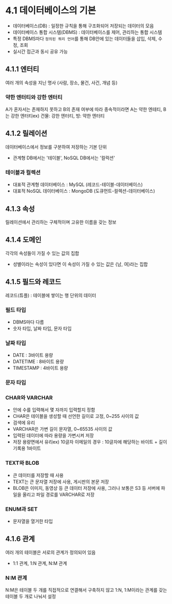 # 4.1 데이터베이스의 기본

- 데이터베이스(DB) : 일정한 규칙을 통해 구조화되어 저장되는 데이터의 모음
- 데이터베이스 통합 시스템(DBMS) : 데이터베이스를 제어, 관리하는 통합 시스템
- 특정 DBMS마다 `정의된 쿼리 언어`를 통해 DB안에 있는 데이터들을 삽입, 삭제, 수정, 조회
- 실시간 접근과 동시 공유 가능

## 4.1.1 엔터티

여러 개의 속성을 지닌 명사 (사람, 장소, 물건, 사건, 개념 등)

### 약한 엔터티와 강한 엔터티

A가 혼자서는 존재하지 못하고 B의 존재 여부에 따라 종속적이라면 A는 약한 엔테티, B는 강한 엔터티ex) 건물: 강한 엔터티, 방: 약한 엔터티

## 4.1.2 릴레이션

데이터베이스에서 정보를 구분하여 저장하는 기본 단위

- 관계형 DB에서는 '테이블', NoSQL DB에서는 '컬럭션'

### 테이블과 컬렉션

- 대표적 관계형 데이터베이스 : MySQL (레코드-테이블-데이터베이스)
- 대표적 NoSQL 데이터베이스 : MongoDB (도큐먼트-컬렉션-데이터베이스)

## 4.1.3 속성

릴레이션에서 관리하는 구체적이며 고유한 이름을 갖는 정보

## 4.1.4 도메인

각각의 속성들이 가질 수 있는 값의 집합

- 성별이라는 속성이 있다면 이 속성이 가질 수 있는 값은 {남, 여}라는 집합

## 4.1.5 필드와 레코드

레코드(튜플) : 테이블에 쌓이는 행 단위의 데이터

### 필드 타입

- DBMS마다 다름
- 숫자 타입, 날짜 타입, 문자 타입

### 날짜 타입

- DATE : 3바이트 용량
- DATETIME : 8바이트 용량
- TIMESTAMP : 4바이트 용량

### 문자 타입

### CHAR와 VARCHAR

- 안에 수를 입력해서 몇 자까지 입력할지 정함
- CHAR은 테이블을 생성할 때 선언한 길이로 고정, 0~255 사이의 값
- 검색에 유리
- VARCHAR은 가변 길이 문자열, 0~65535 사이의 값
- 입력된 데이터에 따라 용량을 가변시켜 저장
- 저장 용량면에서 유리ex) 10글자 이메일의 경우 : 10글자에 해당하는 바이트 + 길이 기록용 1바이트

### TEXT와 BLOB

- 큰 데이터를 저장할 때 사용
- TEXT는 큰 문자열 저장에 사용, 게시판의 본문 저장
- BLOB은 이미지, 동영상 등 큰 데이터 저장에 사용, 그러나 보통은 S3 등 서버에 파일을 올리고 파일 경로를 VARCHAR로 저장

### ENUM과 SET

- 문자열을 열거한 타입

## 4.1.6 관계

여러 개의 테이블은 서로의 관계가 정의되어 있음

- 1:1 관계, 1:N 관계, N:M 관계

### N:M 관계

N:M은 테이블 두 개를 직접적으로 연결해서 구축하지 않고 1:N, 1:M이라는 관계를 갖는 테이블 두 개로 나눠서 설정

